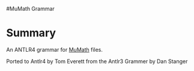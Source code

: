 #MuMath Grammar

# Summary

An ANTLR4 grammar for [MuMath](https://en.wikipedia.org/wiki/MuMATH) files.

Ported to Antlr4 by Tom Everett from the Antlr3 Grammer by Dan Stanger

